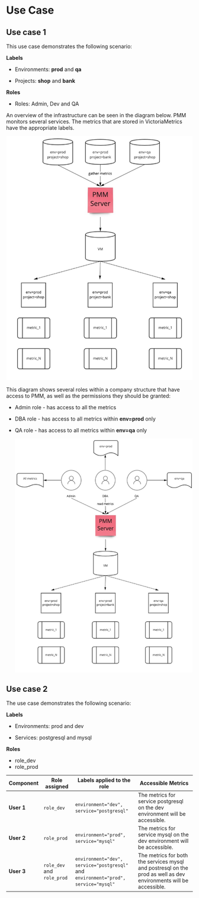 # Use Case

## Use case 1

This use case demonstrates the following scenario:

**Labels**

-  Environments: **prod** and **qa**

-  Projects: **shop** and **bank**

**Roles**

- Roles: Admin, Dev and QA

An overview of the infrastructure can be seen in the diagram below. PMM monitors several services. The metrics that are stored in VictoriaMetrics have the appropriate labels.

   ![!](../../_images/PMM_access_control_usecase_metrics.jpg)

 This diagram shows several roles within a company structure that have access to PMM, as well as the permissions they should be granted:

- Admin role - has access to all the metrics
- DBA role - has access to all metrics within **env=prod** only
- QA role - has access to all metrics within **env=qa** only

    ![!](../../_images/PMM_access_control_usecase_roles.jpg)


## Use case 2

The use case demonstrates the following scenario:

**Labels**

- Environments: prod and dev

- Services: postgresql and mysql

**Roles**

- role_dev
- role_prod


| **Component**|**Role assigned**|**Labels applied to the role**|**Accessible Metrics**                                                                                                  |
|----------|--------|---------------------------------------------- |-------------------------------------------------------------------------------------------------------------|
| **User 1**  | `role_dev`    |`environment="dev", service="postgresql"`|The metrics for service postgresql on the dev environment will be accessible.|                                          
| **User 2**  | `role_prod`    |`environment="prod", service="mysql"`|The metrics for service mysql on the dev environment will be accessible.|                                          
| **User 3**  | `role_dev` and `role_prod`|`environment="dev", service="postgresql"` and </br> `environment="prod", service="mysql"` |The metrics for both the services mysql and postresql on the prod as well as dev environments will be accessible.|                                          



















